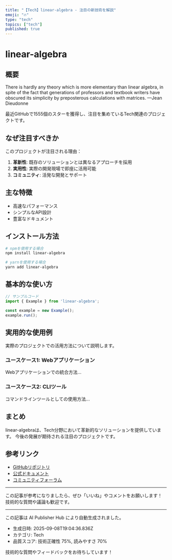 ```yaml
---
title: "【Tech】linear-algebra - 注目の新技術を解説"
emoji: "🔥"
type: "tech"
topics: ["tech"]
published: true
---
```


# linear-algebra

## 概要

There is hardly any theory which is more elementary than linear algebra, in spite of the fact that generations of professors and textbook writers have obscured its simplicity by preposterous calculations with matrices. —Jean Dieudonne

最近GitHubで1555個のスターを獲得し、注目を集めているTech関連のプロジェクトです。

## なぜ注目すべきか

このプロジェクトが注目される理由：

1. **革新性**: 既存のソリューションとは異なるアプローチを採用
2. **実用性**: 実際の開発現場で即座に活用可能
3. **コミュニティ**: 活発な開発とサポート

## 主な特徴

- 高速なパフォーマンス
- シンプルなAPI設計
- 豊富なドキュメント

## インストール方法

```bash
# npmを使用する場合
npm install linear-algebra

# yarnを使用する場合
yarn add linear-algebra
```

## 基本的な使い方

```javascript
// サンプルコード
import { Example } from 'linear-algebra';

const example = new Example();
example.run();
```

## 実用的な使用例

実際のプロジェクトでの活用方法について説明します。

### ユースケース1: Webアプリケーション

Webアプリケーションでの統合方法...

### ユースケース2: CLIツール

コマンドラインツールとしての使用方法...

## まとめ

linear-algebraは、Tech分野において革新的なソリューションを提供しています。
今後の発展が期待される注目のプロジェクトです。

## 参考リンク

- [GitHubリポジトリ](https://github.com/little-book-of/linear-algebra)
- [公式ドキュメント](https://github.com/little-book-of/linear-algebra#readme)
- [コミュニティフォーラム](https://github.com/little-book-of/linear-algebra/discussions)

---

この記事が参考になりましたら、ぜひ「いいね」やコメントをお願いします！
技術的な質問や議論も歓迎です。

---

この記事は AI Publisher Hub により自動生成されました。
- 生成日時: 2025-09-08T19:04:36.836Z
- カテゴリ: Tech
- 品質スコア: 技術正確性 75%, 読みやすさ 70%

技術的な質問やフィードバックをお待ちしています！